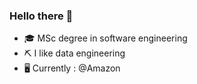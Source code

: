 ### Hello there 👋
- 🎓 MSc degree in software engineering
- ⛏️ I like data engineering
- 🖥️ Currently : @Amazon
